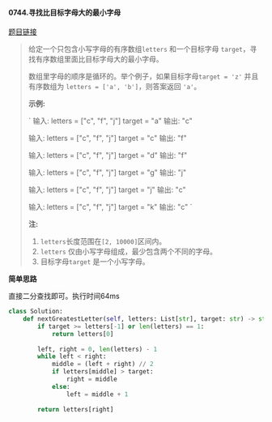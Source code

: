 #### 0744.寻找比目标字母大的最小字母

[题目链接](https://leetcode-cn.com/problems/find-smallest-letter-greater-than-target)

> 给定一个只包含小写字母的有序数组`letters` 和一个目标字母 `target`，寻找有序数组里面比目标字母大的最小字母。
>
> 数组里字母的顺序是循环的。举个例子，如果目标字母`target = 'z'` 并且有序数组为 `letters = ['a', 'b']`，则答案返回 `'a'`。
>
> **示例:**
>
> `
> 输入:
> letters = ["c", "f", "j"]
> target = "a"
> 输出: "c"
> 
> 输入:
> letters = ["c", "f", "j"]
> target = "c"
> 输出: "f"
> 
> 输入:
> letters = ["c", "f", "j"]
> target = "d"
> 输出: "f"
> 
> 输入:
> letters = ["c", "f", "j"]
> target = "g"
> 输出: "j"
> 
> 输入:
> letters = ["c", "f", "j"]
> target = "j"
> 输出: "c"
> 
> 输入:
> letters = ["c", "f", "j"]
> target = "k"
> 输出: "c"
> `
>
> **注:**
>
> 1. `letters`长度范围在`[2, 10000]`区间内。
> 2. `letters` 仅由小写字母组成，最少包含两个不同的字母。
> 3. 目标字母`target` 是一个小写字母。

**简单思路**

直接二分查找即可。执行时间64ms

```python
class Solution:
    def nextGreatestLetter(self, letters: List[str], target: str) -> str:
        if target >= letters[-1] or len(letters) == 1:
            return letters[0]
        
        left, right = 0, len(letters) - 1
        while left < right:
            middle = (left + right) // 2
            if letters[middle] > target:
                right = middle
            else:
                left = middle + 1
                
        return letters[right]
```

